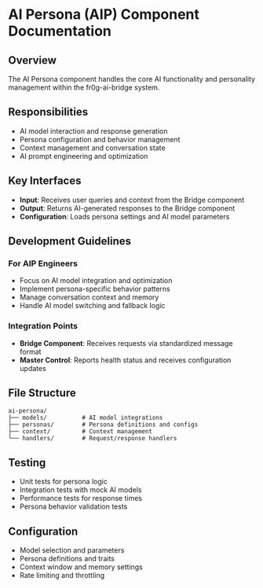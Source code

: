 # AI Persona (AIP) Component Documentation

## Overview
The AI Persona component handles the core AI functionality and personality management within the fr0g-ai-bridge system.

## Responsibilities
- AI model interaction and response generation
- Persona configuration and behavior management
- Context management and conversation state
- AI prompt engineering and optimization

## Key Interfaces
- **Input**: Receives user queries and context from the Bridge component
- **Output**: Returns AI-generated responses to the Bridge component
- **Configuration**: Loads persona settings and AI model parameters

## Development Guidelines
### For AIP Engineers
- Focus on AI model integration and optimization
- Implement persona-specific behavior patterns
- Manage conversation context and memory
- Handle AI model switching and fallback logic

### Integration Points
- **Bridge Component**: Receives requests via standardized message format
- **Master Control**: Reports health status and receives configuration updates

## File Structure
```
ai-persona/
├── models/          # AI model integrations
├── personas/        # Persona definitions and configs
├── context/         # Context management
└── handlers/        # Request/response handlers
```

## Testing
- Unit tests for persona logic
- Integration tests with mock AI models
- Performance tests for response times
- Persona behavior validation tests

## Configuration
- Model selection and parameters
- Persona definitions and traits
- Context window and memory settings
- Rate limiting and throttling
